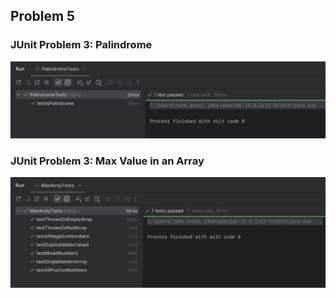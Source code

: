 ## Problem 5

### JUnit Problem 3: Palindrome
![Palindrome](palindrome_test.png)

### JUnit Problem 3: Max Value in an Array
<img src="max_array_tests.png" alt="Max Value"/>